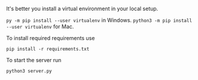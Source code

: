 It's better you install a virtual environment in your local setup.

`py -m pip install --user virtualenv` in Windows.
`python3 -m pip install --user virtualenv` for Mac.

To install required requirements use

`pip install -r requirements.txt`

To start the server run

`python3 server.py`
